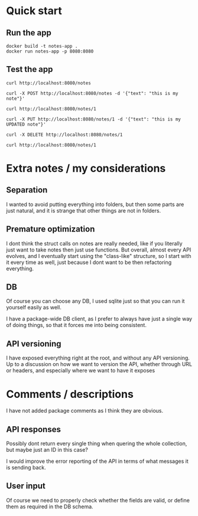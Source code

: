 # Quick start
## Run the app
```
docker build -t notes-app .
docker run notes-app -p 8080:8080
```

## Test the app
```
curl http://localhost:8080/notes

curl -X POST http://localhost:8080/notes -d '{"text": "this is my note"}'

curl http://localhost:8080/notes/1

curl -X PUT http://localhost:8080/notes/1 -d '{"text": "this is my UPDATED note"}'

curl -X DELETE http://localhost:8080/notes/1

curl http://localhost:8080/notes/1
```

# Extra notes / my considerations
## Separation
I wanted to avoid putting everything into folders, but then some parts are just natural, and it is strange that other things are not in folders.

## Premature optimization
I dont think the struct calls on notes are really needed, like if you literally just want to take notes then just use functions. But overall, almost every API evolves, and I eventually start using the "class-like" structure, so I start with it every time as well, just because I dont want to be then refactoring everything.

## DB
Of course you can choose any DB, I used sqlite just so that you can run it yourself easily as well.

I have a package-wide DB client, as I prefer to always have just a single way of doing things, so that it forces me into being consistent.

## API versioning
I have exposed everything right at the root, and without any API versioning. Up to a discussion on how we want to version the API, whether through URL or headers, and especially where we want to have it exposes

# Comments / descriptions
I have not added package comments as I think they are obvious.

## API responses
Possibly dont return every single thing when quering the whole collection, but maybe just an ID in this case?

I would improve the error reporting of the API in terms of what messages it is sending back.

## User input
Of course we need to properly check whether the fields are valid, or define them as required in the DB schema.
